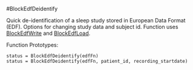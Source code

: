 #BlockEdfDeidentify

Quick de-identification of a sleep study stored in European Data Format (EDF).  Options for changing study data and subject id. Function uses [BlockEdfWrite](https://github.com/DennisDean/BlockEdfWrite/) and [BlockEdfLoad](https://github.com/DennisDean/BlockEdfLoad).



Function Prototypes:

    status = BlockEdfDeidentify(edfFn)
    status = BlockEdfDeidentify(edfFn, patient_id, recording_startdate)
